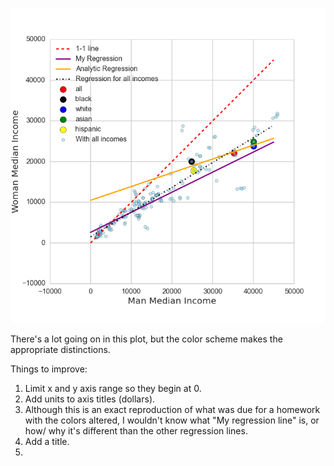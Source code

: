 ![Image of Citibike chart](https://raw.githubusercontent.com/yuqiaocen/PUI2015_ycen/master/HW8/yc2439_income.png)

There's a lot going on in this plot, but the color scheme makes the appropriate distinctions.

Things to improve:

1. Limit x and y axis range so they begin at 0.
2. Add units to axis titles (dollars).
3. Although this is an exact reproduction of what was due for a homework with the colors altered, I wouldn't know what "My regression line" is, or how/ why it's different than the other regression lines. 
4. Add a title.
5. 

